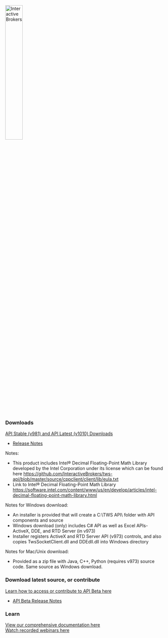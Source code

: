 <a href="http://www.interactivebrokers.com/en/main.php" target="_self">
  <img src="https://www.interactivebrokers.com/images/2015/template/logo-ib-ibkr-txtblk.svg" alt="Interactive Brokers" border="0" width="33%"/>
</a>

### Downloads
[API Stable (v981) and API Latest (v1010) Downloads](http://interactivebrokers.github.io/)    
 - [Release Notes](https://www.interactivebrokers.com/en/index.php?f=24356)

Notes:
- This product includes Intel® Decimal Floating-Point Math Library developed by the Intel Corporation under its license which can be found here https://github.com/InteractiveBrokers/tws-api/blob/master/source/cppclient/client/lib/eula.txt
- Link to Intel® Decimal Floating-Point Math Library https://software.intel.com/content/www/us/en/develop/articles/intel-decimal-floating-point-math-library.html

Notes for Windows download: 
 - An installer is provided that will create a C:\TWS API\ folder with API components and source
 - Windows download (only) includes C# API as well as Excel APIs- ActiveX, DDE, and RTD Server (in v973)
 - Installer registers ActiveX and RTD Server API (v973) controls, and also copies TwsSocketClient.dll and DDEdll.dll into Windows directory
 
Notes for Mac/Unix download: 
 - Provided as a zip file with Java, C++, Python (requires v973) source code. Same source as Windows download.
 

### Download latest source, or contribute
[Learn how to access or contribute to API Beta here](http://interactivebrokers.github.io/api_software_contribute.html)  
 - [API Beta Release Notes](https://www.interactivebrokers.com/en/index.php?f=5061&nhf=T)

### Learn
[View our comprehensive documentation here](http://interactivebrokers.github.io/tws-api/) <br>
[Watch recorded webinars here](https://www.interactivebrokers.com/en/index.php?f=1350&t=recorded&q=API&p=1)
